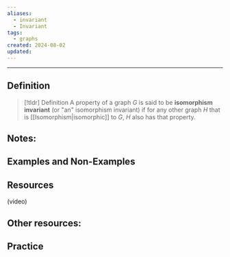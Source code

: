 ```yaml
---
aliases:
  - invariant
  - Invariant
tags:
  - graphs
created: 2024-08-02
updated:
---
```

---
## Definition 

> [!tldr] Definition
> A property of a graph $G$ is said to be **isomorphism invariant** (or "an" isomorphism invariant) if for any other graph $H$ that is [[Isomorphism|isomorphic]] to $G$, $H$ also has that property. 

Notes: 
- 

## Examples and Non-Examples

## Resources 

(video)

Other resources: 
- 

## Practice 
